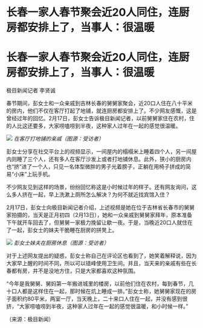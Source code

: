 # 长春一家人春节聚会近20人同住，连厨房都安排上了，当事人：很温暖

# 长春一家人春节聚会近20人同住，连厨房都安排上了，当事人：很温暖

极目新闻记者 李贤诚

春节期间，彭女士和一众亲戚到吉林长春的舅舅家聚会，近20口人住在八十平米的房内，他们不仅在客厅打起了地铺，就连厨房都安排上了。不少网友感慨，这是曾经过年的回忆。2月17日，彭女士告诉极目新闻记者，以前舅舅家住在农村，住的人比这还要多，大家唠嗑唠到半夜，这种家人过年在一起的感觉很温暖。

![](https://inews.gtimg.com/om_bt/OC7p9CFAwGOTFNv53r52Lcz6jzgE2W4LSoXjn-3ZDfDx4AA/1000)
_在客厅打地铺的亲戚（图源：受访者）_

彭女士分享在社交平台上的视频显示，一间屋内的榻榻米上睡着四个人，另一间屋内则睡了三个人，还有多人在客厅沙发上或者打地铺休息。此外，狭小的厨房内也“挤”进了一个人，只见一名体型微胖的男子光着膀子，正躺在用椅子拼成的简易“小床”上玩手机。

不少网友见到这样的场景，纷纷回忆称这是小时候过年的样子。还有网友询问，这么多人挤在一起，早上洗漱上厕所怎么解决？为何不就近找宾馆入住？

2月17日，彭女士向极目新闻记者介绍，上述视频是她在位于吉林省长春市的舅舅家拍摄的，当天是正月初四（2月13日），她和一众亲戚到舅舅家拜年，原本准备下午就开车回去了，但舅舅一家极力挽留让歇一夜。于是，当晚近20口人就住在了一起，彭女士的妹夫干脆睡在厨房的拼凳上。

![](https://inews.gtimg.com/om_bt/OsbjE3GorQ7YnjRDUhdDq6pFOdWZK6NsNhMsm6jQGPRuIAA/1000)
_彭女士妹夫在厨房休息（图源：受访者）_

对于上述网友提出的疑惑，彭女士称自己在评论区也看到了，她笑着解释说，因为大家早上醒的时间不同，所以可以错峰使用卫生间。并且，当天来的亲戚有些在长春都有房，并不是没地方住，只是大家都喜欢这种氛围。

“今年是我舅舅、舅妈第一年搬进城里的楼房，以前他们住在农村，每到春节，几十口人都是这样住在一起，那时候在炕上睡成一排。”彭女士称，她舅舅家现在的房子面积约80平米，两室一厅，当天晚上，二十来口人住在一起，并没有感到很挤，“大家唠嗑唠到半夜，这种家人过年在一起的感觉很温暖，和小时候一样。”

（来源：极目新闻）


